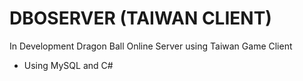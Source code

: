 DBOSERVER (TAIWAN CLIENT)
=============

In Development Dragon Ball Online Server using Taiwan Game Client

- Using MySQL and C# 

